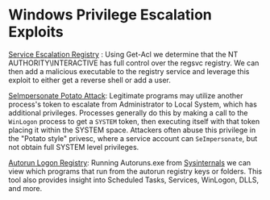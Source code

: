 # Windows Privilege Escalation Exploits

[Service Escalation Registry](https://github.com/KaminoSec/windows_privesc/tree/main/service_escalation_registry) : Using Get-Acl we determine that the NT AUTHORITY\INTERACTIVE has full control over the regsvc registry. We can then add a malicious executable to the registry service and leverage this exploit to either get a reverse shell or add a user.

[SeImpersonate Potato Attack](https://github.com/KaminoSec/windows_privesc/tree/main/impoersonation_potato_attack): Legitimate programs may utilize another process's token to escalate from Administrator to Local System, which has additional privileges. Processes generally do this by making a call to the `WinLogon` process to get a `SYSTEM` token, then executing itself with that token placing it within the SYSTEM space. Attackers often abuse this privilege in the "Potato style" privesc, where a service account can `SeImpersonate`, but not obtain full SYSTEM level privileges.

[Autorun Logon Registry](https://github.com/KaminoSec/windows_privesc/tree/main/impoersonation_potato_attack): Running Autoruns.exe from [Sysinternals](https://learn.microsoft.com/en-us/sysinternals/downloads/autorun) we can view which programs that run from the autorun registry keys or folders. This tool also provides insight into Scheduled Tasks, Services, WinLogon, DLLS, and more.
